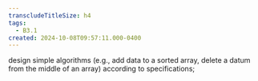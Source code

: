 ```yaml
---
transcludeTitleSize: h4
tags:
  - B3.1
created: 2024-10-08T09:57:11.000-0400
---
```

design simple algorithms (e.g., add data to a sorted array, delete a datum from the middle of an array) according to specifications;